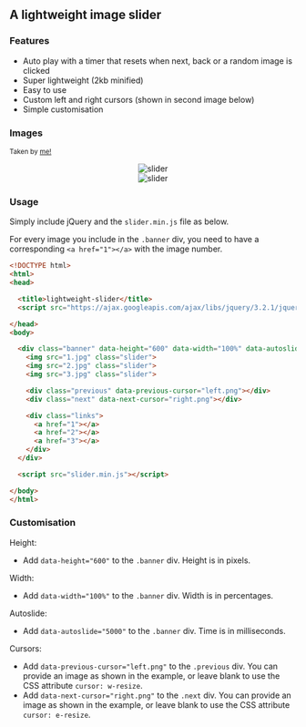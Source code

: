 ## A lightweight image slider

### Features

- Auto play with a timer that resets when next, back or a random image is clicked
- Super lightweight (2kb minified)
- Easy to use
- Custom left and right cursors (shown in second image below)
- Simple customisation

### Images
<sup>Taken by <a href="https://lukakerrphoto.com">me!</a></sup>
<div style="text-align:center">
	<img src ="http://i.imgur.com/bFp8h5T.png" alt="slider">
</div>

<div style="text-align:center">
	<img src ="http://i.imgur.com/3LVafrS.png" alt="slider">
</div>

### Usage

Simply include jQuery and the `slider.min.js` file as below.

For every image you include in the `.banner` div, you need to have a corresponding `<a href="1"></a>` with the image number.

```html
<!DOCTYPE html>
<html>
<head>

  <title>lightweight-slider</title>
  <script src="https://ajax.googleapis.com/ajax/libs/jquery/3.2.1/jquery.min.js"></script>

</head>
<body>

  <div class="banner" data-height="600" data-width="100%" data-autoslide="5000">
    <img src="1.jpg" class="slider">
    <img src="2.jpg" class="slider">
    <img src="3.jpg" class="slider">

    <div class="previous" data-previous-cursor="left.png"></div>
    <div class="next" data-next-cursor="right.png"></div>

    <div class="links">
      <a href="1"></a>
      <a href="2"></a>
      <a href="3"></a>
    </div>
  </div>

  <script src="slider.min.js"></script>

</body>
</html>
```

### Customisation

Height: 
- Add `data-height="600"` to the `.banner` div. Height is in pixels.

Width: 
- Add `data-width="100%"` to the `.banner` div. Width is in percentages.

Autoslide:
- Add `data-autoslide="5000"` to the `.banner` div. Time is in milliseconds.

Cursors:
- Add `data-previous-cursor="left.png"` to the `.previous` div. You can provide an image as shown in the example, or leave blank to use the CSS attribute `cursor: w-resize`.
- Add `data-next-cursor="right.png"` to the `.next` div. You can provide an image as shown in the example, or leave blank to use the CSS attribute `cursor: e-resize`.

